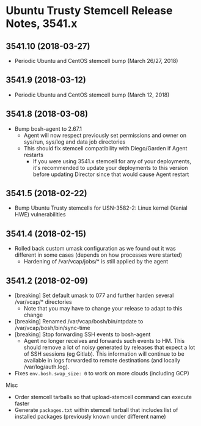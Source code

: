 # Ubuntu Trusty Stemcell Release Notes, 3541.x

## 3541.10 (2018-03-27)

- Periodic Ubuntu and CentOS stemcell bump (March 26/27, 2018)


## 3541.9 (2018-03-12)

- Periodic Ubuntu and CentOS stemcell bump (March 12, 2018)


## 3541.8 (2018-03-08)

- Bump bosh-agent to 2.67.1
  - Agent will now respect previously set permissions and owner on sys/run, sys/log and data job directories
  - This should fix stemcell compatibility with Diego/Garden if Agent restarts
    - If you were using 3541.x stemcell for any of your deployments, it's recommended to update your deployments to this version before updating Director since that would cause Agent restart


## 3541.5 (2018-02-22)

- Bump Ubuntu Trusty stemcells for USN-3582-2: Linux kernel (Xenial HWE) vulnerabilities


## 3541.4 (2018-02-15)

- Rolled back custom umask configuration as we found out it was different in some cases (depends on how processes were started)
  - Hardening of /var/vcap/jobs/* is still applied by the agent


## 3541.2 (2018-02-09)

- [breaking] Set default umask to 077 and further harden several /var/vcap/* directories
  - Note that you may have to change your release to adapt to this change
- [breaking] Renamed /var/vcap/bosh/bin/ntpdate to /var/vcap/bosh/bin/sync-time
- [breaking] Stop forwarding SSH events to bosh-agent
  - Agent no longer receives and forwards such events to HM. This should remove a lot of noisy generated by releases that expect a lot of SSH sessions (eg Gitlab). This information will continue to be available in logs forwarded to remote destinations (and locally /var/log/auth.log).
- Fixes `env.bosh.swap_size: 0` to work on more clouds (including GCP)

Misc

- Order stemcell tarballs so that upload-stemcell command can execute faster
- Generate `packages.txt` within stemcell tarball that includes list of installed packages (previously known under different name)
